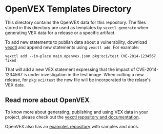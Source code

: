 # OpenVEX Templates Directory

This directory contains the OpenVEX data for this repository.
The files stored in this directory are used as templates by
`vexctl generate` when generating VEX data for a release or
a specific artifact.

To add new statements to publish data about a vulnerability,
download [vexctl](https://github.com/openvex/vexctl)
and append new statements using `vexctl add`. For example:

```
vexctl add --in-place main.openvex.json pkg:oci/test CVE-2014-1234567 fixed
```

That will add a new VEX statement expressing that the impact of
CVE-2014-1234567 is under investigation in the test image. When
cutting a new release, for `pkg:oci/test` the new file will be
incorporated to the relase's VEX data.

## Read more about OpenVEX

To know more about generating, publishing and using VEX data
in your project, please check out the [vexctl repository and
documentation](https://github.com/openvex/vexctl).

OpenVEX also has an [examples repository](https://github.com/openvex/examples)
with samples and docs.
